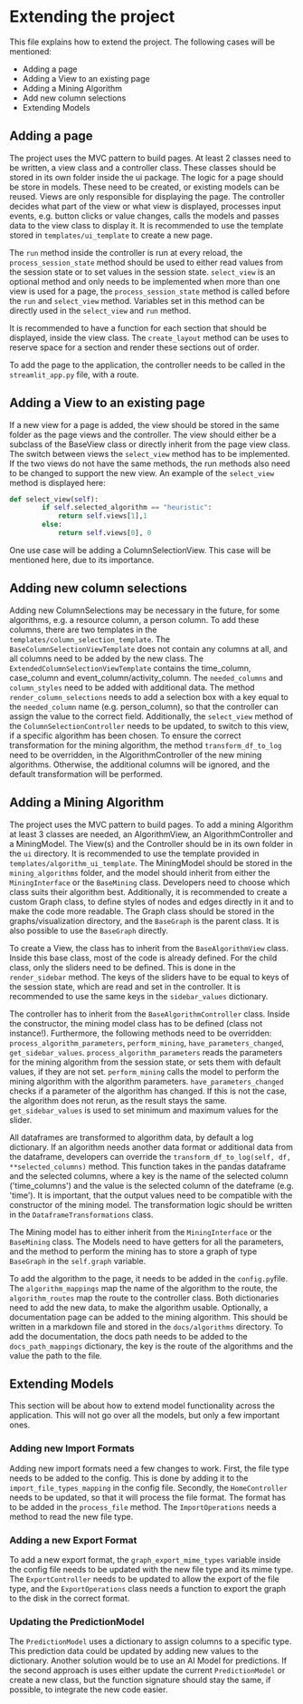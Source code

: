 # Extending the project

This file explains how to extend the project. The following cases will be mentioned:

- Adding a page
- Adding a View to an existing page
- Adding a Mining Algorithm
- Add new column selections
- Extending Models

## Adding a page

The project uses the MVC pattern to build pages. At least 2 classes need to be written, a view class and a controller class. These classes should be stored in its own folder inside the ui package. The logic for a page should be store in models. These need to be created, or existing models can be reused. Views are only responsible for displaying the page. The controller decides what part of the view or what view is displayed, processes input events, e.g. button clicks or value changes, calls the models and passes data to the view class to display it. It is recommended to use the template stored in `templates/ui_template` to create a new page.

The `run` method inside the controller is run at every reload, the `process_session_state` method should be used to either read values from the session state or to set values in the session state. `select_view` is an optional method and only needs to be implemented when more than one view is used for a page, the `process_session_state` method is called before the `run` and `select_view` method. Variables set in this method can be directly used in the `select_view` and `run` method.

It is recommended to have a function for each section that should be displayed, inside the view class. The `create_layout` method can be uses to reserve space for a section and render these sections out of order.

To add the page to the application, the controller needs to be called in the `streamlit_app.py` file, with a route.

## Adding a View to an existing page

If a new view for a page is added, the view should be stored in the same folder as the page views and the controller. The view should either be a subclass of the BaseView class or directly inherit from the page view class. The switch between views the `select_view` method has to be implemented. If the two views do not have the same methods, the run methods also need to be changed to support the new view. An example of the `select_view` method is displayed here:

```python
def select_view(self):
        if self.selected_algorithm == "heuristic":
            return self.views[1],1
        else:
            return self.views[0], 0
```

One use case will be adding a ColumnSelectionView. This case will be mentioned here, due to its importance.

## Adding new column selections

Adding new ColumnSelections may be necessary in the future, for some algorithms, e.g. a resource column, a person column. To add these columns, there are two templates in the `templates/column_selection_template`. The `BaseColumnSelectionViewTemplate` does not contain any columns at all, and all columns need to be added by the new class. The `ExtendedColumnSelectionViewTemplate` contains the time_column, case_column and event_column/activity_column. The `needed_columns` and `column_styles` need to be added with additional data. The method `render_column_selections` needs to add a selection box with a key equal to the `needed_column` name (e.g. person_column), so that the controller can assign the value to the correct field. Additionally, the `select_view` method of the `ColumnSelectionController` needs to be updated, to switch to this view, if a specific algorithm has been chosen. To ensure the correct transformation for the mining algorithm, the method `transform_df_to_log` need to be overridden, in the AlgorithmController of the new mining algorithms. Otherwise, the additional columns will be ignored, and the default transformation will be performed.

## Adding a Mining Algorithm

The project uses the MVC pattern to build pages. To add a mining Algorithm at least 3 classes are needed, an AlgorithmView, an AlgorithmController and a MiningModel. The View(s) and the Controller should be in its own folder in the `ui` directory. It is recommended to use the template provided in `templates/algorithm_ui_template`. The MiningModel should be stored in the `mining_algorithms` folder, and the model should inherit from either the `MiningInterface` or the `BaseMining` class. Developers need to choose which class suits their algorithm best. Additionally, it is recommended to create a custom Graph class, to define styles of nodes and edges directly in it and to make the code more readable. The Graph class should be stored in the graphs/visualization directory, and the `BaseGraph` is the parent class. It is also possible to use the `BaseGraph` directly.

To create a View, the class has to inherit from the `BaseAlgorithmView` class. Inside this base class, most of the code is already defined. For the child class, only the sliders need to be defined. This is done in the `render_sidebar` method. The keys of the sliders have to be equal to keys of the session state, which are read and set in the controller. It is recommended to use the same keys in the `sidebar_values` dictionary.

The controller has to inherit from the `BaseAlgorithmController` class. Inside the constructor, the mining model class has to be defined (class not instance!). Furthermore, the following methods need to be overridden: `process_algorithm_parameters`, `perform_mining`, `have_parameters_changed`, `get_sidebar_values`. `process_algorithm_parameters` reads the parameters for the mining algorithm from the session state, or sets them with default values, if they are not set. `perform_mining` calls the model to perform the mining algorithm with the algorithm parameters. `have_parameters_changed` checks if a parameter of the algorithm has changed. If this is not the case, the algorithm does not rerun, as the result stays the same. `get_sidebar_values` is used to set minimum and maximum values for the slider.

All dataframes are transformed to algorithm data, by default a log dictionary. If an algorithm needs another data format or additional data from the dataframe, developers can override the `transform_df_to_log(self, df, **selected_columns)` method. This function takes in the pandas dataframe and the selected columns, where a key is the name of the selected column ('time_columns') and the value is the selected column of the dateframe (e.g. 'time'). It is important, that the output values need to be compatible with the constructor of the mining model. The transformation logic should be written in the `DataframeTransformations` class.

The Mining model has to either inherit from the `MiningInterface` or the `BaseMining` class. The Models need to have getters for all the parameters, and the method to perform the mining has to store a graph of type `BaseGraph` in the `self.graph` variable.

To add the algorithm to the page, it needs to be added in the `config.py`file. The `algorithm_mappings` map the name of the algorithm to the route, the `algorithm_routes` map the route to the controller class. Both dictionaries need to add the new data, to make the algorithm usable. Optionally, a documentation page can be added to the mining algorithm. This should be written in a markdown file and stored in the `docs/algorithms` directory. To add the documentation, the docs path needs to be added to the `docs_path_mappings` dictionary, the key is the route of the algorithms and the value the path to the file.

## Extending Models

This section will be about how to extend model functionality across the application. This will not go over all the models, but only a few important ones.

### Adding new Import Formats

Adding new import formats need a few changes to work. First, the file type needs to be added to the config. This is done by adding it to the `import_file_types_mapping` in the config file. Secondly, the `HomeController` needs to be updated, so that it will process the file format. The format has to be added in the `process_file` method. The `ImportOperations` needs a method to read the new file type.

### Adding a new Export Format

To add a new export format, the `graph_export_mime_types` variable inside the config file needs to be updated with the new file type and its mime type. The `ExportController` needs to be updated to allow the export of the file type, and the `ExportOperations` class needs a function to export the graph to the disk in the correct format.

### Updating the PredictionModel

The `PredictionModel` uses a dictionary to assign columns to a specific type. This prediction data could be updated by adding new values to the dictionary. Another solution would be to use an AI Model for predictions. If the second approach is uses either update the current `PredictionModel` or create a new class, but the function signature should stay the same, if possible, to integrate the new code easier.
